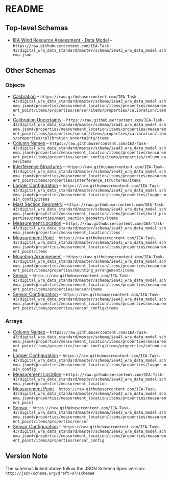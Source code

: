 # README

## Top-level Schemas

-   [IEA Wind Resource Assessment - Data Model](./iea43_wra_data_model.md "This Data Model schema is a digital representation of a meteorological mast used for measureing the wind resource of a potential wind farm") – `https://raw.githubusercontent.com/IEA-Task-43/digital_wra_data_standard/master/schema/iea43_wra_data_model.schema.json`

## Other Schemas

### Objects

-   [Calibration](./iea43_wra_data_model-properties-measurement-location-measurement-location-properties-measurement-point-measurement-point-properties-sensor-sensor-properties-calibration-calibration.md) – `https://raw.githubusercontent.com/IEA-Task-43/digital_wra_data_standard/master/schema/iea43_wra_data_model.schema.json#/properties/measurement_location/items/properties/measurement_point/items/properties/sensor/items/properties/calibration/items`
-   [Calibration Uncertainty](./iea43_wra_data_model-properties-measurement-location-measurement-location-properties-measurement-point-measurement-point-properties-sensor-sensor-properties-calibration-calibration-properties-calibration-uncertainty-calibration-uncertainty.md) – `https://raw.githubusercontent.com/IEA-Task-43/digital_wra_data_standard/master/schema/iea43_wra_data_model.schema.json#/properties/measurement_location/items/properties/measurement_point/items/properties/sensor/items/properties/calibration/items/properties/calibration_uncertainty/items`
-   [Column Names](./iea43_wra_data_model-properties-measurement-location-measurement-location-properties-measurement-point-measurement-point-properties-sensor-configuration-sensor-configuration-properties-column-names-column-names.md) – `https://raw.githubusercontent.com/IEA-Task-43/digital_wra_data_standard/master/schema/iea43_wra_data_model.schema.json#/properties/measurement_location/items/properties/measurement_point/items/properties/sensor_config/items/properties/column_name/items`
-   [Interference Structures](./iea43_wra_data_model-properties-measurement-location-measurement-location-properties-measurement-point-measurement-point-properties-interference-structures-interference-structures.md) – `https://raw.githubusercontent.com/IEA-Task-43/digital_wra_data_standard/master/schema/iea43_wra_data_model.schema.json#/properties/measurement_location/items/properties/measurement_point/items/properties/interference_structures/items`
-   [Logger Configuration](./iea43_wra_data_model-properties-measurement-location-measurement-location-properties-logger-configuration-logger-configuration.md) – `https://raw.githubusercontent.com/IEA-Task-43/digital_wra_data_standard/master/schema/iea43_wra_data_model.schema.json#/properties/measurement_location/items/properties/logger_main_config/items`
-   [Mast Section Geometry](./iea43_wra_data_model-properties-measurement-location-measurement-location-properties-mast-properties-properties-mast-section-geometry-mast-section-geometry.md) – `https://raw.githubusercontent.com/IEA-Task-43/digital_wra_data_standard/master/schema/iea43_wra_data_model.schema.json#/properties/measurement_location/items/properties/mast_properties/properties/mast_section_geometry/items`
-   [Measurement Location](./iea43_wra_data_model-properties-measurement-location-measurement-location.md) – `https://raw.githubusercontent.com/IEA-Task-43/digital_wra_data_standard/master/schema/iea43_wra_data_model.schema.json#/properties/measurement_location/items`
-   [Measurement Point](./iea43_wra_data_model-properties-measurement-location-measurement-location-properties-measurement-point-measurement-point.md) – `https://raw.githubusercontent.com/IEA-Task-43/digital_wra_data_standard/master/schema/iea43_wra_data_model.schema.json#/properties/measurement_location/items/properties/measurement_point/items`
-   [Mounting Arrangement](./iea43_wra_data_model-properties-measurement-location-measurement-location-properties-measurement-point-measurement-point-properties-mounting-arrangement-mounting-arrangement.md) – `https://raw.githubusercontent.com/IEA-Task-43/digital_wra_data_standard/master/schema/iea43_wra_data_model.schema.json#/properties/measurement_location/items/properties/measurement_point/items/properties/mounting_arrangement/items`
-   [Sensor](./iea43_wra_data_model-properties-measurement-location-measurement-location-properties-measurement-point-measurement-point-properties-sensor-sensor.md) – `https://raw.githubusercontent.com/IEA-Task-43/digital_wra_data_standard/master/schema/iea43_wra_data_model.schema.json#/properties/measurement_location/items/properties/measurement_point/items/properties/sensor/items`
-   [Sensor Configuration](./iea43_wra_data_model-properties-measurement-location-measurement-location-properties-measurement-point-measurement-point-properties-sensor-configuration-sensor-configuration.md) – `https://raw.githubusercontent.com/IEA-Task-43/digital_wra_data_standard/master/schema/iea43_wra_data_model.schema.json#/properties/measurement_location/items/properties/measurement_point/items/properties/sensor_config/items`

### Arrays

-   [Column Names](./iea43_wra_data_model-properties-measurement-location-measurement-location-properties-measurement-point-measurement-point-properties-sensor-configuration-sensor-configuration-properties-column-names.md "The group of column names in the data file which relates to this sensor configuration") – `https://raw.githubusercontent.com/IEA-Task-43/digital_wra_data_standard/master/schema/iea43_wra_data_model.schema.json#/properties/measurement_location/items/properties/measurement_point/items/properties/sensor_config/items/properties/column_name`
-   [Logger Configuration](./iea43_wra_data_model-properties-measurement-location-measurement-location-properties-logger-configuration.md "This represents how the logger's main settings are configured") – `https://raw.githubusercontent.com/IEA-Task-43/digital_wra_data_standard/master/schema/iea43_wra_data_model.schema.json#/properties/measurement_location/items/properties/logger_main_config`
-   [Measurement Location](./iea43_wra_data_model-properties-measurement-location.md "This is the geographic location of the meteorological measurement station i") – `https://raw.githubusercontent.com/IEA-Task-43/digital_wra_data_standard/master/schema/iea43_wra_data_model.schema.json#/properties/measurement_location`
-   [Measurement Point](./iea43_wra_data_model-properties-measurement-location-measurement-location-properties-measurement-point.md "This represents a point in space where a measurement takes place") – `https://raw.githubusercontent.com/IEA-Task-43/digital_wra_data_standard/master/schema/iea43_wra_data_model.schema.json#/properties/measurement_location/items/properties/measurement_point`
-   [Sensor](./iea43_wra_data_model-properties-measurement-location-measurement-location-properties-measurement-point-measurement-point-properties-sensor.md "This represents information about the sensor taking the measurements") – `https://raw.githubusercontent.com/IEA-Task-43/digital_wra_data_standard/master/schema/iea43_wra_data_model.schema.json#/properties/measurement_location/items/properties/measurement_point/items/properties/sensor`
-   [Sensor Configuration](./iea43_wra_data_model-properties-measurement-location-measurement-location-properties-measurement-point-measurement-point-properties-sensor-configuration.md "The sensor configuration that is programmed into the logging device") – `https://raw.githubusercontent.com/IEA-Task-43/digital_wra_data_standard/master/schema/iea43_wra_data_model.schema.json#/properties/measurement_location/items/properties/measurement_point/items/properties/sensor_config`

## Version Note

The schemas linked above follow the JSON Schema Spec version: `http://json-schema.org/draft-07/schema#`

